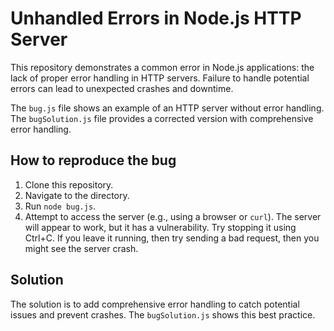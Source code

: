 # Unhandled Errors in Node.js HTTP Server

This repository demonstrates a common error in Node.js applications: the lack of proper error handling in HTTP servers.  Failure to handle potential errors can lead to unexpected crashes and downtime.

The `bug.js` file shows an example of an HTTP server without error handling.  The `bugSolution.js` file provides a corrected version with comprehensive error handling.

## How to reproduce the bug

1. Clone this repository.
2. Navigate to the directory.
3. Run `node bug.js`.
4. Attempt to access the server (e.g., using a browser or `curl`).  The server will appear to work, but it has a vulnerability. Try stopping it using Ctrl+C.  If you leave it running, then try sending a bad request, then you might see the server crash.

## Solution

The solution is to add comprehensive error handling to catch potential issues and prevent crashes. The `bugSolution.js` shows this best practice.
